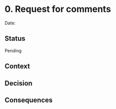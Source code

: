 # 0. Request for comments

<!-- 
    Date representing when the RFC was submittet for review 

    Example:
    Date: 08.02.2021
-->
Date:

## Status
<!--
    Uncomment relevant status
-->

Pending

<!--
Accepted
Rejected
-->

## Context

<!--
    Short description of why this decision is needed

    Example:
    We want to better document our decisions
-->


## Decision

<!--
    Short summary of the decision

    Example:
    We've decided to go for AlphaGov's system as explained [here](https://github.com/alphagov/govuk-aws/blob/24d1ea513e58ee938043d71d09815a51229067bf/docs/architecture/decisions/0001-record-architecture-decisions.md)
-->

## Consequences

<!--
    Short description of positive and negative consequences of the decision

    Example:
    The decisions we deem relevant will be documented in this format here in this folder.
-->

